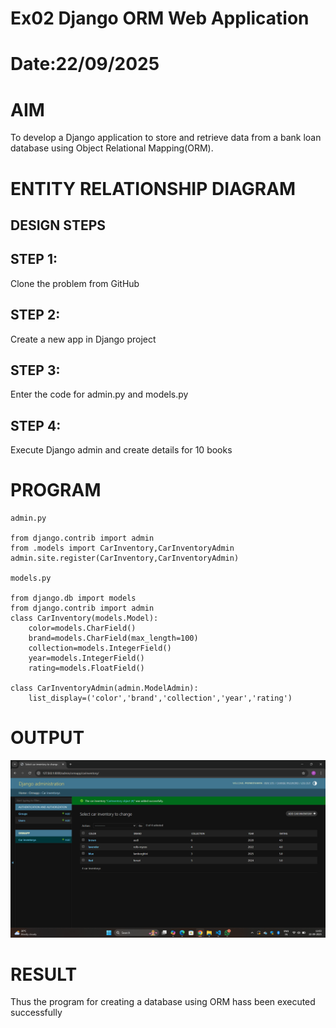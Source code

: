 # Ex02 Django ORM Web Application
# Date:22/09/2025
# AIM
To develop a Django application to store and retrieve data from a bank loan database using Object Relational Mapping(ORM).

# ENTITY RELATIONSHIP DIAGRAM
## DESIGN STEPS
## STEP 1:
Clone the problem from GitHub

## STEP 2:
Create a new app in Django project

## STEP 3:
Enter the code for admin.py and models.py

## STEP 4:
Execute Django admin and create details for 10 books

# PROGRAM
```
admin.py

from django.contrib import admin
from .models import CarInventory,CarInventoryAdmin
admin.site.register(CarInventory,CarInventoryAdmin)

models.py

from django.db import models
from django.contrib import admin
class CarInventory(models.Model):
    color=models.CharField()
    brand=models.CharField(max_length=100)
    collection=models.IntegerField()
    year=models.IntegerField()
    rating=models.FloatField()

class CarInventoryAdmin(admin.ModelAdmin):
    list_display=('color','brand','collection','year','rating')
```    


# OUTPUT
![alt text](<Screenshot (21).png>)

# RESULT
Thus the program for creating a database using ORM hass been executed successfully
